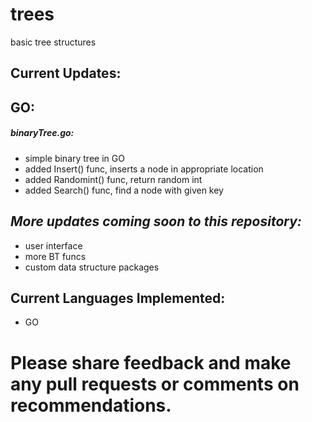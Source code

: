 # trees
basic tree structures
  
## Current Updates: 

## GO:
##### binaryTree.go:
* simple binary tree in GO
* added Insert() func, inserts a node in appropriate location
* added Randomint() func, return random int
* added Search() func, find a node with given key
## ***More updates coming soon to this repository:*** ###  
* user interface
* more BT funcs
* custom data structure packages
## Current Languages Implemented:   
* GO

# Please share feedback and make any pull requests or comments on recommendations.
